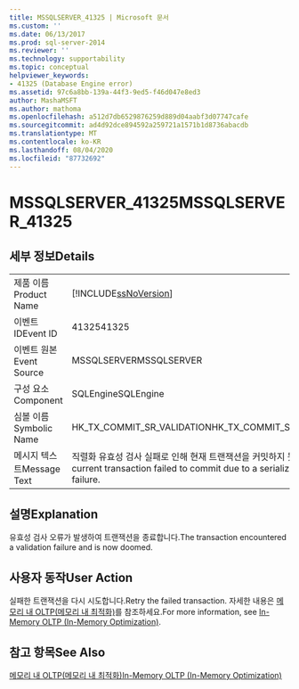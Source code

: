 ```yaml
---
title: MSSQLSERVER_41325 | Microsoft 문서
ms.custom: ''
ms.date: 06/13/2017
ms.prod: sql-server-2014
ms.reviewer: ''
ms.technology: supportability
ms.topic: conceptual
helpviewer_keywords:
- 41325 (Database Engine error)
ms.assetid: 97c6a8bb-139a-44f3-9ed5-f46d047e8ed3
author: MashaMSFT
ms.author: mathoma
ms.openlocfilehash: a512d7db6529876259d889d04aabf3d07747cafe
ms.sourcegitcommit: ad4d92dce894592a259721a1571b1d8736abacdb
ms.translationtype: MT
ms.contentlocale: ko-KR
ms.lasthandoff: 08/04/2020
ms.locfileid: "87732692"
---
```

# <a name="mssqlserver_41325"></a><span data-ttu-id="7d449-102">MSSQLSERVER_41325</span><span class="sxs-lookup"><span data-stu-id="7d449-102">MSSQLSERVER_41325</span></span>
    
## <a name="details"></a><span data-ttu-id="7d449-103">세부 정보</span><span class="sxs-lookup"><span data-stu-id="7d449-103">Details</span></span>  
  
|||  
|-|-|  
|<span data-ttu-id="7d449-104">제품 이름</span><span class="sxs-lookup"><span data-stu-id="7d449-104">Product Name</span></span>|[!INCLUDE[ssNoVersion](../../includes/ssnoversion-md.md)]|  
|<span data-ttu-id="7d449-105">이벤트 ID</span><span class="sxs-lookup"><span data-stu-id="7d449-105">Event ID</span></span>|<span data-ttu-id="7d449-106">41325</span><span class="sxs-lookup"><span data-stu-id="7d449-106">41325</span></span>|  
|<span data-ttu-id="7d449-107">이벤트 원본</span><span class="sxs-lookup"><span data-stu-id="7d449-107">Event Source</span></span>|<span data-ttu-id="7d449-108">MSSQLSERVER</span><span class="sxs-lookup"><span data-stu-id="7d449-108">MSSQLSERVER</span></span>|  
|<span data-ttu-id="7d449-109">구성 요소</span><span class="sxs-lookup"><span data-stu-id="7d449-109">Component</span></span>|<span data-ttu-id="7d449-110">SQLEngine</span><span class="sxs-lookup"><span data-stu-id="7d449-110">SQLEngine</span></span>|  
|<span data-ttu-id="7d449-111">심볼 이름</span><span class="sxs-lookup"><span data-stu-id="7d449-111">Symbolic Name</span></span>|<span data-ttu-id="7d449-112">HK_TX_COMMIT_SR_VALIDATION</span><span class="sxs-lookup"><span data-stu-id="7d449-112">HK_TX_COMMIT_SR_VALIDATION</span></span>|  
|<span data-ttu-id="7d449-113">메시지 텍스트</span><span class="sxs-lookup"><span data-stu-id="7d449-113">Message Text</span></span>|<span data-ttu-id="7d449-114">직렬화 유효성 검사 실패로 인해 현재 트랜잭션을 커밋하지 못했습니다.</span><span class="sxs-lookup"><span data-stu-id="7d449-114">The current transaction failed to commit due to a serializable validation failure.</span></span>|  
  
## <a name="explanation"></a><span data-ttu-id="7d449-115">설명</span><span class="sxs-lookup"><span data-stu-id="7d449-115">Explanation</span></span>  
 <span data-ttu-id="7d449-116">유효성 검사 오류가 발생하여 트랜잭션을 종료합니다.</span><span class="sxs-lookup"><span data-stu-id="7d449-116">The transaction encountered a validation failure and is now doomed.</span></span>  
  
## <a name="user-action"></a><span data-ttu-id="7d449-117">사용자 동작</span><span class="sxs-lookup"><span data-stu-id="7d449-117">User Action</span></span>  
 <span data-ttu-id="7d449-118">실패한 트랜잭션을 다시 시도합니다.</span><span class="sxs-lookup"><span data-stu-id="7d449-118">Retry the failed transaction.</span></span> <span data-ttu-id="7d449-119">자세한 내용은 [메모리 내 OLTP&#40;메모리 내 최적화&#41;](../in-memory-oltp/in-memory-oltp-in-memory-optimization.md)를 참조하세요.</span><span class="sxs-lookup"><span data-stu-id="7d449-119">For more information, see [In-Memory OLTP &#40;In-Memory Optimization&#41;](../in-memory-oltp/in-memory-oltp-in-memory-optimization.md).</span></span>  
  
## <a name="see-also"></a><span data-ttu-id="7d449-120">참고 항목</span><span class="sxs-lookup"><span data-stu-id="7d449-120">See Also</span></span>  
 [<span data-ttu-id="7d449-121">메모리 내 OLTP&#40;메모리 내 최적화&#41;</span><span class="sxs-lookup"><span data-stu-id="7d449-121">In-Memory OLTP &#40;In-Memory Optimization&#41;</span></span>](../in-memory-oltp/in-memory-oltp-in-memory-optimization.md)  
  
  
